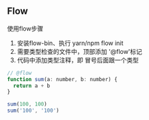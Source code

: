 ## Flow
使用flow步骤
1. 安装flow-bin、执行 yarn/npm flow init
2. 需要类型检查的文件中，顶部添加 '@flow'标记
3. 代码中添加类型注释，即 冒号后面跟一个类型
```javascript
// @flow
function sum(a: number, b: number) {
  return a + b
}

sum(100, 100)
sum('100', '100')
```
